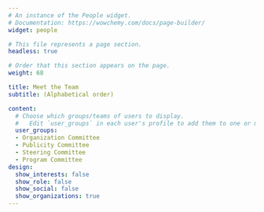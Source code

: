 ```yaml
---
# An instance of the People widget.
# Documentation: https://wowchemy.com/docs/page-builder/
widget: people

# This file represents a page section.
headless: true

# Order that this section appears on the page.
weight: 68

title: Meet the Team
subtitle: (Alphabetical order)

content:
  # Choose which groups/teams of users to display.
  #   Edit `user_groups` in each user's profile to add them to one or more of these groups.
  user_groups:
  - Organization Committee
  - Publicity Committee
  - Steering Committee
  - Program Committee
design:
  show_interests: false
  show_role: false
  show_social: false
  show_organizations: true
---
```

